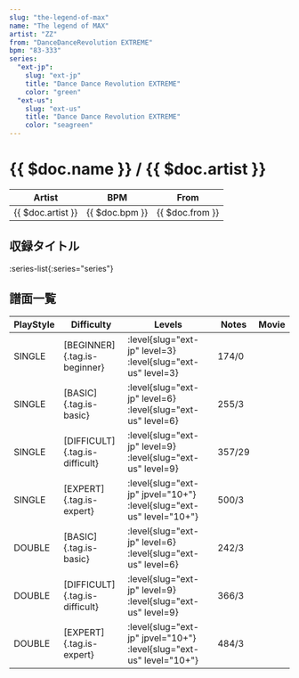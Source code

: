 ```yaml
---
slug: "the-legend-of-max"
name: "The legend of MAX"
artist: "ZZ"
from: "DanceDanceRevolution EXTREME"
bpm: "83-333"
series:
  "ext-jp":
    slug: "ext-jp"
    title: "Dance Dance Revolution EXTREME"
    color: "green"
  "ext-us":
    slug: "ext-us"
    title: "Dance Dance Revolution EXTREME"
    color: "seagreen"
---
```


# {{ $doc.name }} / {{ $doc.artist }}

|Artist|BPM|From|
|------|---|----|
|{{ $doc.artist }}|{{ $doc.bpm }}|{{ $doc.from }}|

## 収録タイトル

:series-list{:series="series"}

## 譜面一覧

|PlayStyle|Difficulty|Levels|Notes|Movie|
|---------|----------|------|-----|-----|
|SINGLE|[BEGINNER]{.tag.is-beginner}|:level{slug="ext-jp" level=3} :level{slug="ext-us" level=3}|174/0||
|SINGLE|[BASIC]{.tag.is-basic}|:level{slug="ext-jp" level=6} :level{slug="ext-us" level=6}|255/3||
|SINGLE|[DIFFICULT]{.tag.is-difficult}|:level{slug="ext-jp" level=9} :level{slug="ext-us" level=9}|357/29||
|SINGLE|[EXPERT]{.tag.is-expert}|:level{slug="ext-jp" jpvel="10+"} :level{slug="ext-us" level="10+"}|500/3||
|DOUBLE|[BASIC]{.tag.is-basic}|:level{slug="ext-jp" level=6} :level{slug="ext-us" level=6}|242/3||
|DOUBLE|[DIFFICULT]{.tag.is-difficult}|:level{slug="ext-jp" level=9} :level{slug="ext-us" level=9}|366/3||
|DOUBLE|[EXPERT]{.tag.is-expert}|:level{slug="ext-jp" jpvel="10+"} :level{slug="ext-us" level="10+"}|484/3||
